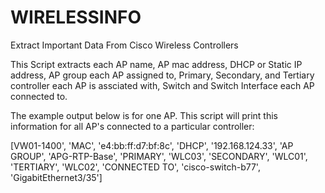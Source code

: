 # WIRELESSINFO
Extract Important Data From Cisco Wireless Controllers

This Script extracts each AP name, AP mac address, DHCP or Static IP address, AP group each AP assigned to, Primary, Secondary, and Tertiary controller each AP is assciated with, Switch and Switch Interface each AP connected to.

The example output below is for one AP. This script will print this information for all AP's connected to a particular controller:


[VW01-1400', 'MAC', 'e4:bb:ff:d7:bf:8c', 'DHCP', '192.168.124.33', 'AP GROUP', 'APG-RTP-Base', 'PRIMARY', 'WLC03', 'SECONDARY', 'WLC01', 'TERTIARY', 'WLC02', 'CONNECTED TO', 'cisco-switch-b77', 'GigabitEthernet3/35']
